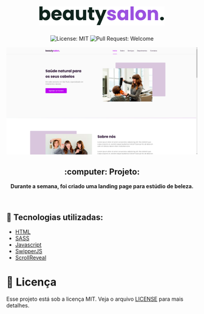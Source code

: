 <h1 align="center">
  <img src="./.github/logo.svg" />
</h1>

<p align="center">
  <img alt="License: MIT" src="https://img.shields.io/github/license/martinsgabriel1956/beautysalon-nlw_together?style=for-the-badge&color=8A53D3" />
  <img alt="Pull Request: Welcome" src="https://img.shields.io/static/v1?label=PRs&message=welcome&color=8A53D3&labelColor=41414D&style=for-the-badge" />
</p>

<p align="center">
  <img src="./.github/banner.png" alt="banner" />
</p>

<h2 align="center">:computer: Projeto:</h2>
<p align="center">  
  <strong>Durante a semana, foi criado uma landing page para estúdio de beleza.</strong>
</p>

<br />

## :rocket: Tecnologias utilizadas:

* [HTML](https://developer.mozilla.org/pt-BR/docs/Web/HTML)
* [SASS](https://sass-lang.com)
* [Javascript](https://developer.mozilla.org/pt-BR/docs/Web/JavaScript)
* [SwipperJS](https://swiperjs.com)
* [ScrollReveal](https://scrollrevealjs.org)

# :memo: Licença

Esse projeto está sob a licença MIT. Veja o arquivo [LICENSE](LICENSE.md) para mais detalhes.
